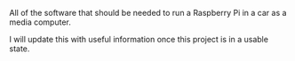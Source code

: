 All of the software that should be needed to run a Raspberry Pi in a car as a media computer.

I will update this with useful information once this project is in a usable state.

